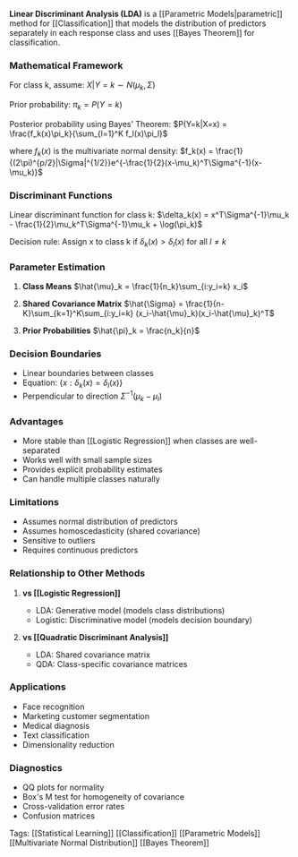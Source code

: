 **Linear Discriminant Analysis (LDA)** is a [[Parametric Models|parametric]] method for [[Classification]] that models the distribution of predictors separately in each response class and uses [[Bayes Theorem]] for classification.

### Mathematical Framework

For class k, assume:
$X|Y=k \sim N(\mu_k, \Sigma)$ 

Prior probability:
$\pi_k = P(Y=k)$

Posterior probability using Bayes' Theorem:
$P(Y=k|X=x) = \frac{f_k(x)\pi_k}{\sum_{l=1}^K f_l(x)\pi_l}$

where $f_k(x)$ is the multivariate normal density:
$f_k(x) = \frac{1}{(2\pi)^{p/2}|\Sigma|^{1/2}}e^{-\frac{1}{2}(x-\mu_k)^T\Sigma^{-1}(x-\mu_k)}$

### Discriminant Functions

Linear discriminant function for class k:
$\delta_k(x) = x^T\Sigma^{-1}\mu_k - \frac{1}{2}\mu_k^T\Sigma^{-1}\mu_k + \log(\pi_k)$

Decision rule:
Assign x to class k if $\delta_k(x) > \delta_l(x)$ for all $l \neq k$

### Parameter Estimation

1. **Class Means**
   $\hat{\mu}_k = \frac{1}{n_k}\sum_{i:y_i=k} x_i$

2. **Shared Covariance Matrix**
   $\hat{\Sigma} = \frac{1}{n-K}\sum_{k=1}^K\sum_{i:y_i=k} (x_i-\hat{\mu}_k)(x_i-\hat{\mu}_k)^T$

3. **Prior Probabilities**
   $\hat{\pi}_k = \frac{n_k}{n}$

### Decision Boundaries

- Linear boundaries between classes
- Equation: $\{x: \delta_k(x) = \delta_l(x)\}$
- Perpendicular to direction $\Sigma^{-1}(\mu_k - \mu_l)$

### Advantages
- More stable than [[Logistic Regression]] when classes are well-separated
- Works well with small sample sizes
- Provides explicit probability estimates
- Can handle multiple classes naturally

### Limitations
- Assumes normal distribution of predictors
- Assumes homoscedasticity (shared covariance)
- Sensitive to outliers
- Requires continuous predictors

### Relationship to Other Methods

1. **vs [[Logistic Regression]]**
   - LDA: Generative model (models class distributions)
   - Logistic: Discriminative model (models decision boundary)

2. **vs [[Quadratic Discriminant Analysis]]**
   - LDA: Shared covariance matrix
   - QDA: Class-specific covariance matrices

### Applications
- Face recognition
- Marketing customer segmentation
- Medical diagnosis
- Text classification
- Dimensionality reduction

### Diagnostics
- QQ plots for normality
- Box's M test for homogeneity of covariance
- Cross-validation error rates
- Confusion matrices

Tags:
[[Statistical Learning]]
[[Classification]]
[[Parametric Models]]
[[Multivariate Normal Distribution]]
[[Bayes Theorem]]
